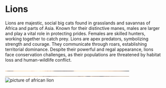 # Lions

Lions are majestic, social big cats found in grasslands and savannas of Africa and parts of Asia. Known for their distinctive manes, males are larger and play a vital role in protecting prides. Females are skilled hunters, working together to catch prey. Lions are apex predators, symbolizing strength and courage. They communicate through roars, establishing territorial dominance. Despite their powerful and regal appearance, lions face conservation challenges, as their populations are threatened by habitat loss and human-wildlife conflict.

<img src = "lionCub.jpg" alt = "a lion cub" width = "400px" height = "1/1">
<img src = "lionCubs.jpg" alt = "lion cubs" width = "400px" height = "1/1">
<img src = "lion.avif" alt = "picture of african lion" width = "400px" height = "1/1">
